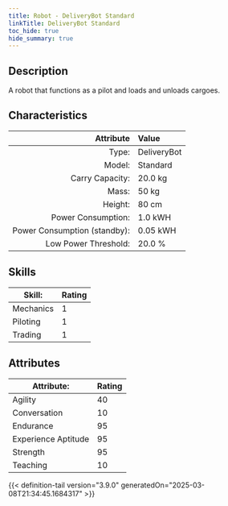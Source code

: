 ```yaml
---
title: Robot - DeliveryBot Standard
linkTitle: DeliveryBot Standard
toc_hide: true
hide_summary: true
---
```

<!-- This is generated by the MarsSim HelpGenertor, do not edit. -->

## Description

A robot that functions as a pilot and loads and unloads cargoes.

## Characteristics

| Attribute      | Value |
|--------:|:------|
|Type:|DeliveryBot|
|Model:|Standard|
|Carry Capacity:|20.0 kg|
|Mass:|50 kg|
|Height:|80 cm|
|Power Consumption:|1.0 kWH|
|Power Consumption (standby):|0.05 kWH|
|Low Power Threshold:|20.0 %|

## Skills
|Skill:|Rating|
|-------|-------|
|Mechanics|1|
|Piloting|1|
|Trading|1|

## Attributes
|Attribute:|Rating|
|-------|-------|
|Agility|40|
|Conversation|10|
|Endurance|95|
|Experience Aptitude|95|
|Strength|95|
|Teaching|10|


{{< definition-tail version="3.9.0" generatedOn="2025-03-08T21:34:45.1684317" >}}

